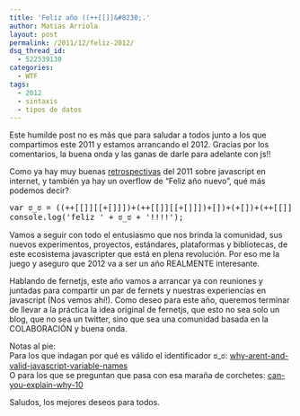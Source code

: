 ```yaml
---
title: 'Feliz año ((++[[]]&#8230;.'
author: Matias Arriola
layout: post
permalink: /2011/12/feliz-2012/
dsq_thread_id:
  - 522539130
categories:
  - WTF
tags:
  - 2012
  - sintaxis
  - tipos de datos
---
```

Este humilde post no es más que para saludar a todos junto a los que compartimos este 2011 y estamos arrancando el 2012. Gracias por los comentarios, la buena onda y las ganas de darle para adelante con js!!

Como ya hay muy buenas <a href="http://badassjs.com/post/15082876071/2011-a-badass-javascript-year-in-review" title="badassjs 2011" target="_blank">retrospectivas</a> del 2011 sobre javascript en internet, y también ya hay un overflow de &#8220;Feliz año nuevo&#8221;, qué más podemos decir?

<pre class="brush: jscript; title: ; notranslate" title="">var ಠ_ಠ = ((++[[]][[+[]]])+(++[[]][[+[]]])+[])+(+[])+(++[[]][[+[]]])+(++[[]][[+[]]]+(++[[]][[+[]]]));
console.log('feliz ' + ಠ_ಠ + '!!!!');
</pre>

<!--more-->

  
Vamos a seguir con todo el entusiasmo que nos brinda la comunidad, sus nuevos experimentos, proyectos, estándares, plataformas y bibliotecas, de este ecosistema javascripter que está en plena revolución. Por eso me la juego y aseguro que 2012 va a ser un año REALMENTE interesante. 

Hablando de fernetjs, este año vamos a arrancar ya con reuniones y juntadas para compartir un par de fernets y nuestras experiencias en javascript (Nos vemos ahí!). Como deseo para este año, queremos terminar de llevar a la práctica la idea original de fernetjs, que esto no sea solo un blog, que no sea un twitter, sino que sea una comunidad basada en la COLABORACIÓN y buena onda.

Notas al pie:  
Para los que indagan por qué es válido el identificador ಠ_ಠ: <a href="http://stackoverflow.com/questions/7451524/why-arent-and-valid-javascript-variable-names" title="js identifier" target="_blank">why-arent-and-valid-javascript-variable-names</a>  
O para los que se preguntan que pasa con esa maraña de corchetes: <a href="http://stackoverflow.com/questions/7202157/can-you-explain-why-10" title="Significado de los corchetes locos" target="_blank">can-you-explain-why-10</a>

Saludos, los mejores deseos para todos.